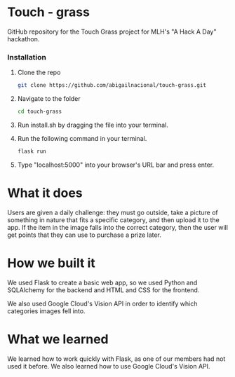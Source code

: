 # Touch - grass
GitHub repository for the Touch Grass project for MLH's "A Hack A Day" hackathon.

### Installation

1. Clone the repo
   ```sh
   git clone https://github.com/abigailnacional/touch-grass.git
   ```
2. Navigate to the folder
   ```sh
   cd touch-grass
   ```
3. Run install.sh by dragging the file into your terminal.

4. Run the following command in your terminal.
   ```sh
   flask run
   ```

5. Type "localhost:5000" into your browser's URL bar and press enter.

# What it does
Users are given a daily challenge: they must go outside, take a picture of something in nature that fits a specific category, and then upload it to the app. If the item in the image falls into the correct category, then the user will get points that they can use to purchase a prize later.

# How we built it
We used Flask to create a basic web app, so we used Python and SQLAlchemy for the backend and HTML and CSS for the frontend.

We also used Google Cloud's Vision API in order to identify which categories images fell into.

# What we learned
We learned how to work quickly with Flask, as one of our members had not used it before. We also learned how to use Google Cloud's Vision API.
